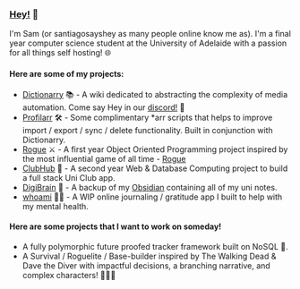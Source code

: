 ### [Hey!](https://www.youtube.com/watch?v=tVCUAXOBF7w) 👋

I'm Sam (or santiagosayshey as many people online know me as). I'm a final year computer science student at the University of Adelaide with a passion for all things self hosting! 🌐

#### Here are some of my projects: 
- [Dictionarry](https://dictionarry.pages.dev/) 📚 - A wiki dedicated to abstracting the complexity of media automation. Come say Hey in our [discord!](https://discord.com/invite/Y9TYP6jeYZ) 💬
- [Profilarr](https://github.com/santiagosayshey/Profilarr) 🛠️ - Some complimentary *arr scripts that helps to improve import / export / sync / delete functionality. Built in conjunction with Dictionarry.
- [Rogue](https://github.com/santiagosayshey/Rogue) ⚔️ - A first year Object Oriented Programming project inspired by the most influential game of all time - [Rogue](https://en.wikipedia.org/wiki/Rogue_(video_game))
- [ClubHub](https://github.com/santiagosayshey/ClubHub) 🎉 - A second year Web & Database Computing project to build a full stack Uni Club app. 
- [DigiBrain](https://github.com/santiagosayshey/DigiBrain) 🧠 - A backup of my [Obsidian](https://obsidian.md/) containing all of my uni notes. 
- [whoami](https://github.com/santiagosayshey/whoami-frontend) 🙋‍♂️ - A WIP online journaling / gratitude app I built to help with my mental health. 

#### Here are some projects that I want to work on someday!
- A fully polymorphic future proofed tracker framework built on NoSQL 💾.
- A Survival / Roguelite / Base-builder inspired by The Walking Dead & Dave the Diver with impactful decisions, a branching narrative, and complex characters! 🧟‍♂️🏰
